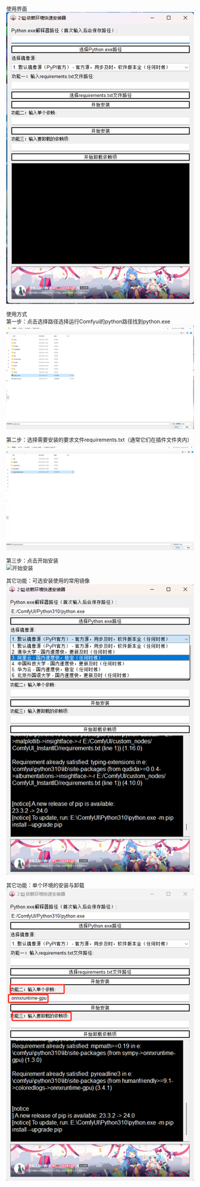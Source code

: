 使用界面    
![使用界面](使用示例/界面.png "界面") 

使用方式     
第一步：点击选择路径选择运行Comfyui的python路径找到python.exe    
![选择python路径](使用示例/选择python路径.png "选择python路径")     

第二步：选择需要安装的要求文件requirements.txt（通常它们在插件文件夹内）    
![选择依赖要求路径](使用示例/选择要求路径.png "选择要求路径")     

第三步：点击开始安装    
![开始安装](使用示例/开始安装.png "开始安装")     

其它功能：可选安装使用的常用镜像    
![可选镜像](使用示例/镜像选择.png "镜像选择")     

其它功能：单个环境的安装与卸载    
![单个安装与卸载](使用示例/单个安装与卸载.png "单个安装与卸载")     
